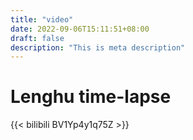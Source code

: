 ```yaml
---
title: "video"
date: 2022-09-06T15:11:51+08:00
draft: false
description: "This is meta description"
---
```


# Lenghu time-lapse

{{< bilibili BV1Yp4y1q75Z >}}
